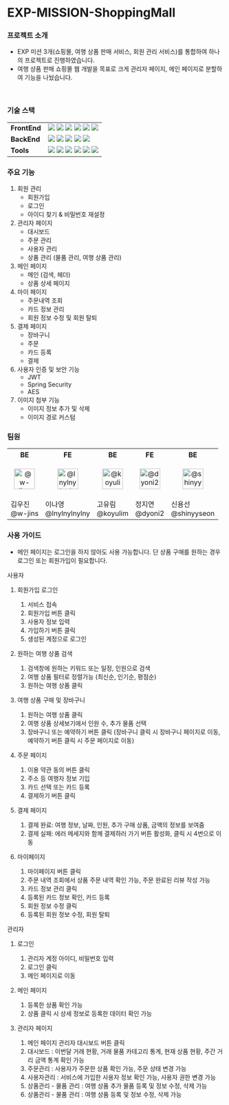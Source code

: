 # EXP-MISSION-ShoppingMall

### 프로젝트 소개
- EXP 미션 3개(쇼핑몰, 여행 상품 판매 서비스, 회원 관리 서비스)를 통합하여 하나의 프로젝트로 진행하였습니다.
- 여행 상품 판매 쇼핑몰 웹 개발을 목표로 크게 관리자 페이지, 메인 페이지로 분할하여 기능을 나눴습니다.

<br>

### 기술 스택
<table>
  <tr>
    <td><strong>FrontEnd</strong></td>
    <td>
      <img src="https://img.shields.io/badge/React-61DAFB?style=for-the-badge&logo=React&logoColor=white">
      <img src="https://img.shields.io/badge/TypeScript-3178C6?style=for-the-badge&logo=TypeScript&logoColor=white">
      <img src="https://img.shields.io/badge/Scss-CC6699?style=for-the-badge&logo=Sass&logoColor=white">
      <img src="https://img.shields.io/badge/axios-5A29E4?style=for-the-badge&logo=axios&logoColor=white">
      <img src="https://img.shields.io/badge/reacthookform-EC5990?style=for-the-badge&logo=reacthookform&logoColor=white">
      <img src="https://img.shields.io/badge/reactrouter-CA4245?style=for-the-badge&logo=reactrouter&logoColor=white">
    </td>
  </tr>
  <tr>
    <td><strong>BackEnd</strong></td>
    <td>
      <img src="https://img.shields.io/badge/java-007396?style=for-the-badge&logo=OpenJDK&logoColor=white"> 
      <img src="https://img.shields.io/badge/Spring-6DB33F?style=for-the-badge&logo=Spring&logoColor=white">
      <img src="https://img.shields.io/badge/spring boot-6DB33F?style=for-the-badge&logo=springboot&logoColor=white">
      <img src="https://img.shields.io/badge/spring security-6DB33F?style=for-the-badge&logo=springsecurity&logoColor=white">
      <img src="https://img.shields.io/badge/H2 Database-09476B?style=for-the-badge&logo=H2Database&logoColor=white">
    </td>
  </tr>
  <tr>
    <td><strong>Tools</strong></td>
    <td>
      <img src="https://img.shields.io/badge/intellij%20idea-000000.svg?&style=for-the-badge&logo=intellij%20idea&logoColor=white" />
      <img src="https://img.shields.io/badge/Visual%20Studio%20Code-007ACC.svg?&style=for-the-badge&logo=Visual%20Studio%20Code&logoColor=white"/>
      <img src="https://img.shields.io/badge/Notion-000000?style=for-the-badge&logo=Notion&logoColor=white">
      <img src="https://img.shields.io/badge/Drawio-F08705?style=for-the-badge&logo=diagramsdotnet&logoColor=white">
      <img src="https://img.shields.io/badge/Figma-F24E1E?style=for-the-badge&logo=Figma&logoColor=white">
      <img src="https://img.shields.io/badge/discord-5865F2?style=for-the-badge&logo=discord&logoColor=white">
    </td>
  </tr>
</table>



### 주요 기능
1. 회원 관리
    - 회원가입
    - 로그인
    - 아이디 찾기 & 비밀번호 재설정
2. 관리자 페이지
    - 대시보드
    - 주문 관리
    - 사용자 관리
    - 상품 관리 (물품 관리, 여행 상품 관리)
3. 메인 페이지
    - 메인 (검색, 헤더)
    - 상품 상세 페이지
4. 마이 페이지
    - 주문내역 조회
    - 카드 정보 관리
    - 회원 정보 수정 및 회원 탈퇴
5. 결제 페이지
    - 장바구니
    - 주문
    - 카드 등록
    - 결제
6. 사용자 인증 및 보안 기능
    - JWT
    - Spring Security
    - AES
7. 이미지 첨부 기능
    - 이미지 정보 추가 및 삭제
    - 이미지 경로 커스텀

### 팀원
<div align="center">
    <table>
    <tr>
      <th>BE</td>
      <th>FE</td>
      <th>BE</td>
      <th>FE</td>
      <th>BE</td>
    </tr>
    <tr>
      <td><p align="center"><img class="avatar avatar-user" src="https://avatars.githubusercontent.com/u/194752198?s=96&amp;v=4" width="48" height="48" alt="@w-jins"></td>
      <td><p align="center"><img class="avatar avatar-user" src="https://avatars.githubusercontent.com/u/160034314?s=96&amp;v=4" width="48" height="48" alt="@lnylnylnylny"></td>
      <td><p align="center"><img class="avatar avatar-user" src="https://avatars.githubusercontent.com/u/89690794?s=96&amp;v=4" width="48" height="48" alt="@koyulim"></td>
      <td><p align="center"><img class="avatar avatar-user" src="https://avatars.githubusercontent.com/u/143973893?s=96&amp;v=4" width="48" height="48" alt="@dyoni2"></td>
      <td><p align="center"><img class="avatar avatar-user" src="https://avatars.githubusercontent.com/u/57864253?s=96&amp;v=4" width="48" height="48" alt="@shinyyseon"></td>
    </tr>
    <tr>
      <td>김우진<br>@w-jins</td>
      <td>이나영<br>@lnylnylnylny</td>
      <td>고유림<br>@koyulim</td>
      <td>정지연<br>@dyoni2</td>
      <td>신용선<br>@shinyyseon</td>
  </table>
</div>

### 사용 가이드
- 메인 페이지는 로그인을 하지 않아도 사용 가능합니다. 단 상품 구매를 원하는 경우 로그인 또는 회원가입이 필요합니다.

사용자
1. 회원가입 로그인
    1) 서비스 접속
    2) 회원가입 버튼 클릭
    3) 사용자 정보 입력
    4) 가입하기 버튼 클릭
    5) 생성된 계정으로 로그인

2. 원하는 여행 상품 검색
    1) 검색창에 원하는 키워드 또는 일정, 인원으로 검색
    2) 여행 상품 필터로 정렬가능 (최신순, 인기순, 평점순)
    3) 원하는 여행 상품 클릭

3. 여행 상품 구매 및 장바구니
    1) 원하는 여행 상품 클릭
    2) 여행 상품 상세보기에서 인원 수, 추가 물품 선택
    3) 장바구니 또는 예약하기 버튼 클릭 (장바구니 클릭 시 장바구니 페이지로 이동, 예약하기 버튼 클릭 시 주문 페이지로 이동)

4. 주문 페이지
    1) 이용 약관 동의 버튼 클릭
    2) 주소 등 여행자 정보 기입
    3) 카드 선택 또는 카드 등록
    4) 결제하기 버튼 클릭

5. 결제 페이지
    1) 결제 완료: 여행 정보, 날짜, 인원, 추가 구매 상품, 금액의 정보를 보여줌
    2) 결제 실패: 에러 메세지와 함께 결제하러 가기 버튼 활성화, 클릭 시 4번으로 이동

6. 마이페이지
    1) 마이페이지 버튼 클릭
    2) 주문 내역 조회에서 상품 주문 내역 확인 가능, 주문 완료된 리뷰 작성 가능
    3) 카드 정보 관리 클릭
    4) 등록된 카드 정보 확인, 카드 등록
    5) 회원 정보 수정 클릭
    6) 등록된 회원 정보 수정, 회원 탈퇴

관리자
1. 로그인
    1) 관리자 계정 아이디, 비밀번호 입력
    2) 로그인 클릭
    3) 메인 페이지로 이동
2. 메인 페이지
    1) 등록한 상품 확인 가능
    2) 상품 클릭 시 상세 정보로 등록한 데이터 확인 가능

3. 관리자 페이지
    1) 메인 페이지 관리자 대시보드 버튼 클릭
    2) 대시보드 : 이번달 거래 현황, 거래 물품 카테고리 통계, 현재 상품 현황, 주간 거리 금액 통계 확인 가능
    3) 주문관리 : 사용자가 주문한 상품 확인 가능, 주문 상태 변경 가능
    4) 사용자관리 : 서비스에 가입한 사용자 정보 확인 가능, 사용자 권한 변경 가능
    5) 상품관리 - 물품 관리 : 여행 상품 추가 물품 등록 및 정보 수정, 삭제 가능
    6) 상품관리 - 물품 관리 : 여행 상품 등록 및 정보 수정, 삭제 가능



